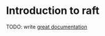 # Introduction to raft

TODO: write [great documentation](http://jacobian.org/writing/what-to-write/)
